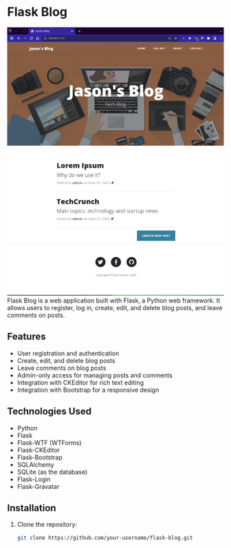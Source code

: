 # Flask Blog
![blog_flask_screenshot.png](blog_flask_screenshot.png)
Flask Blog is a web application built with Flask, a Python web framework. It allows users to register, log in, create, edit, and delete blog posts, and leave comments on posts.
## Features

- User registration and authentication
- Create, edit, and delete blog posts
- Leave comments on blog posts
- Admin-only access for managing posts and comments
- Integration with CKEditor for rich text editing
- Integration with Bootstrap for a responsive design

## Technologies Used

- Python
- Flask
- Flask-WTF (WTForms)
- Flask-CKEditor
- Flask-Bootstrap
- SQLAlchemy
- SQLite (as the database)
- Flask-Login
- Flask-Gravatar

## Installation

1. Clone the repository:

   ```bash
   git clone https://github.com/your-username/flask-blog.git
